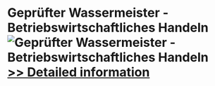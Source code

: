 # Geprüfter Wassermeister - Betriebswirtschaftliches Handeln<br />![Geprüfter Wassermeister - Betriebswirtschaftliches Handeln](https://mycommerce.akamaized.net/api/pimages/P300579741/BIG/300579741.JPG)<br />[>> Detailed information](https://secure.shareit.com/shareit/product.html?productid=300579741&affiliateid=200057808)